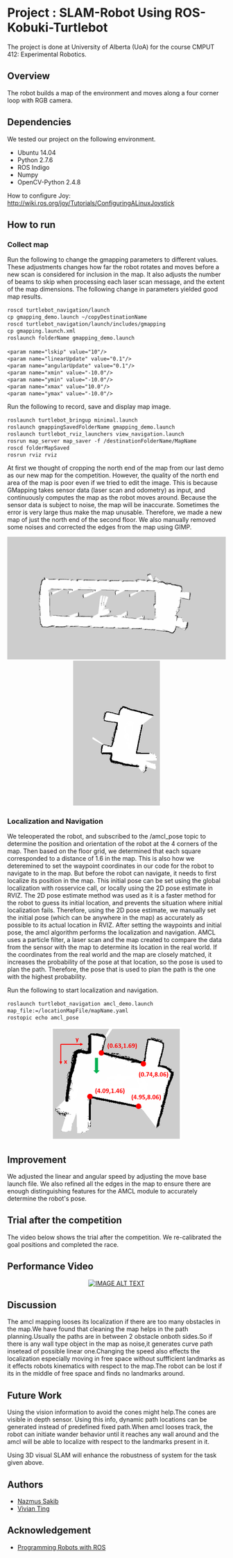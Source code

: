 # Project : SLAM-Robot Using ROS-Kobuki-Turtlebot
The project is done at University of Alberta (UoA) for the course CMPUT 412: Experimental Robotics.

## Overview
The robot builds a map of the environment and moves along a four corner loop with RGB camera.


## Dependencies
We tested our project on the following environment.
* Ubuntu 14.04
* Python 2.7.6
* ROS Indigo
* Numpy
* OpenCV-Python 2.4.8
 

How to configure Joy:
http://wiki.ros.org/joy/Tutorials/ConfiguringALinuxJoystick

## How to run 
### Collect map 
Run the following to change the gmapping parameters to different values. These adjustments changes how far the robot rotates and moves before a new scan is considered for inclusion in the map. It also adjusts the number of beams to skip when processing each laser scan message, and the extent of the map dimensions. The following change in parameters yielded good map results.
```
roscd turtlebot_navigation/launch
cp gmapping_demo.launch ~/copyDestinationName
roscd turtlebot_navigation/launch/includes/gmapping
cp gmapping.launch.xml
roslaunch folderName gmapping_demo.launch

<param name="lskip" value="10"/>
<param name="linearUpdate" value="0.1"/>
<param name="angularUpdate" value="0.1"/>
<param name="xmin" value="-10.0"/>
<param name="ymin" value="-10.0"/>
<param name="xmax" value="10.0"/>
<param name="ymax" value="-10.0"/>
```
Run the following to record, save and display map image. 
```
roslaunch turtlebot_bringup minimal.launch
roslaunch gmappingSavedFolderName gmapping_demo.launch
roslaunch turtlebot_rviz_launchers view_navigation.launch
rosrun map_server map_saver -f /destinationFolderName/MapName
roscd folderMapSaved 
rosrun rviz rviz
```
At first we thought of cropping the north end of the map from our last demo as our new map for the competition. However, the quality of the north end area of the map is poor even if we tried to edit the image. This is because GMapping takes sensor data (laser scan and odometry) as input, and continuously computes the map as the robot moves around. Because the sensor data is subject to noise, the map will be inaccurate. Sometimes the error is very large thus make the map unusable. Therefore, we made a new map of just the north end of the second floor. We also manually removed some noises and corrected the edges from the map using GIMP. 

<div align="center">
  <img src ="img_src/map1.png" width ="600"> <img src ="img_src/map2.png" width ="200"> 
</div>

### Localization and Navigation
We teleoperated the robot, and subscribed to the /amcl_pose topic to determine the position and orientation of the robot at the 4 corners of the map. Then based on the floor grid, we determined that each square corresponded to a distance of 1.6 in the map. This is also how we deteremined to set the waypoint coordinates in our code for the robot to navigate to in the map. But before the robot can navigate, it needs to first localize its position in the map. This initial pose can be set using the global localization with rosservice call, or locally using the 2D pose estimate in RVIZ. The 2D pose estimate method was used as it is a faster method for the robot to guess its initial location, and prevents the situation where initial localization fails. Therefore, using the 2D pose estimate, we manually set the initial pose (which can be anywhere in the map) as accurately as possible to its actual location in RVIZ. 
After setting the waypoints and initial pose, the amcl algorithm performs the localization and navigation. AMCL uses a particle filter, a laser scan and the map created to compare the data from the sensor with the map to determine its location in the real world. If the coordinates from the real world and the map are closely matched, it increases the probability of the pose at that location, so the pose is used to plan the path. Therefore, the pose that is used to plan the path is the one with the highest probability. 

Run the following to start localization and navigation.
```
roslaunch turtlebot_navigation amcl_demo.launch map_file:=/locationMapFile/mapName.yaml
rostopic echo amcl_pose
```
<div align="center">
  <img src ="img_src/map3.png" width ="300"> 
</div>

## Improvement
We adjusted the linear and angular speed by adjusting the move base launch file. We also refined all the edges in the map to ensure there are enough distinguishing features for the AMCL module to accurately determine the robot's pose. 

## Trial after the competition
The video below shows the trial after the competition. We re-calibrated the goal positions and completed the race. 

## Performance Video
<div align="center">
  <a href="https://www.youtube.com/watch?v=swXw8rr6-7I"><img src="https://img.youtube.com/vi/swXw8rr6-7I/0.jpg" alt="IMAGE ALT TEXT"></a>
</div>

## Discussion
The amcl mapping looses its localization if there are too many obstacles in the map.We have found that cleaning the map helps in the path planning.Usually the paths are in between 2 obstacle onboth sides.So if there is any wall type object in the map as noise,it generates curve path insetead of possible linear one.Changing the speed also effects the localization especially moving in free space without suffficient landmarks as it effects robots kinematics with respect to the map.The robot can be lost if its in the middle of free space and finds no landmarks around.

## Future Work
Using the vision information to avoid the cones might help.The cones are visible in depth sensor. Using this info, dynamic path locations can be generated instead of predefined fixed path.When amcl looses track, the robot can initiate wander behavior until it reaches any wall around and the amcl will be able to localize with respect to the landmarks present in it.

Using 3D visual SLAM will enhance the robustness of system for the task given above.

## Authors

* [Nazmus Sakib](https://github.com/nsa31)
* [Vivian Ting](https://github.com/jtuoa)
## Acknowledgement 

* [Programming Robots with ROS](https://github.com/osrf/rosbook/blob/master)

